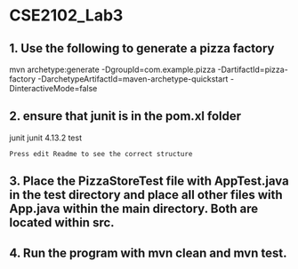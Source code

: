 # CSE2102_Lab3

## 1. Use the following to generate a pizza factory
mvn archetype:generate -DgroupId=com.example.pizza -DartifactId=pizza-factory -DarchetypeArtifactId=maven-archetype-quickstart -DinteractiveMode=false

## 2. ensure that junit is in the pom.xl folder
 <dependency>
      <groupId>junit</groupId>
      <artifactId>junit</artifactId>
      <version>4.13.2</version>
      <scope>test</scope>
    </dependency>

    Press edit Readme to see the correct structure

## 3. Place the PizzaStoreTest file with AppTest.java in the test directory and place all other files with App.java within the main directory. Both are located within src.

## 4. Run the program with mvn clean and mvn test.
